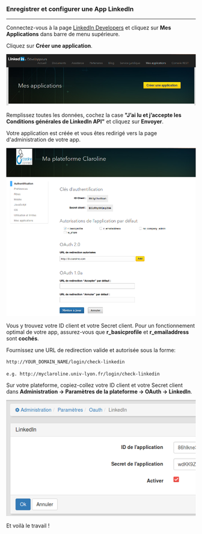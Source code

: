 ### Enregistrer et configurer une App LinkedIn
---

Connectez-vous à la page [LinkedIn Developers](https://developer.linkedin.com/#) et cliquez sur **Mes Applications** dans barre de menu supérieure.

Cliquez sur **Créer une application**.

![](images/create-linkedin-app.png)

Remplissez toutes les données, cochez la case **"J’ai lu et j’accepte les Conditions générales de LinkedIn API"** et cliquez sur **Envoyer**.

Votre application est créée et vous êtes redirigé vers la page d'administration de votre app.

![](images/myclacoplatform.png)


Vous y trouvez votre ID client et votre Secret client. Pour un fonctionnement optimal de votre app, assurez-vous que **r_basicprofile** et **r_emailaddress** sont **cochés**.

Fournissez une URL de redirection valide et autorisée sous la forme:

    http://YOUR_DOMAIN_NAME/login/check-linkedin

    e.g. http://myclaroline.univ-lyon.fr/login/check-linkedin

Sur votre plateforme, copiez-collez votre ID client et votre Secret client dans **Administration -> Paramètres de la plateforme -> OAuth -> LinkedIn**.

![](images/linkedin-oauth.png)

Et voilà le travail !